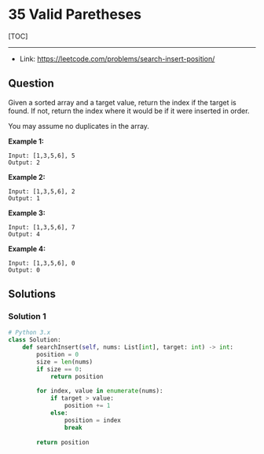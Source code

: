 # 35 Valid Paretheses

[TOC]

---

* Link: https://leetcode.com/problems/search-insert-position/



## Question

Given a sorted array and a target value, return the index if the target is found. If not, return the index where it would be if it were inserted in order.

You may assume no duplicates in the array.

**Example 1:**

```
Input: [1,3,5,6], 5
Output: 2
```

**Example 2:**

```
Input: [1,3,5,6], 2
Output: 1
```

**Example 3:**

```
Input: [1,3,5,6], 7
Output: 4
```

**Example 4:**

```
Input: [1,3,5,6], 0
Output: 0
```



## Solutions

### Solution 1

```python
# Python 3.x
class Solution:
    def searchInsert(self, nums: List[int], target: int) -> int:
        position = 0
        size = len(nums)
        if size == 0:
            return position
        
        for index, value in enumerate(nums):
            if target > value:
                position += 1 
            else:
                position = index
                break
        
        return position
```

